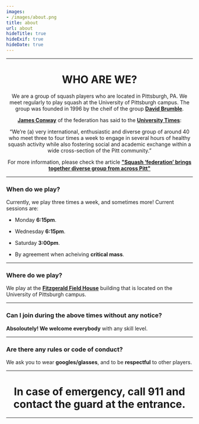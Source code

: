```yaml
---
images:
- /images/about.png
title: about
url: about
hideTitle: true
hideExif: true
hideDate: true
---
```


---

<center>
	<h1>
	WHO ARE WE?
	</h1>
</center>

<center>

We are a group of squash players who are located in Pittsburgh, PA. We meet regularly to play squash at the University of Pittsburgh campus. The group was founded in 1996 by the cheif of the group [**David Brumble**](https://www.english.pitt.edu/h-david-brumble).

[**James Conway**](https://www.structbio.pitt.edu/index.php/12-faculty/18-james-conway) of the federation has said to the [**University Times**](https://www.utimes.pitt.edu/):

“We’re (a) very international, enthusiastic and diverse group of around 40 who meet three to four times a week to engage in several hours of healthy squash activity while also fostering social and academic exchange within a wide cross-section of the Pitt community.”

For more information, please check the article [**"Squash ‘federation’ brings together diverse group from across Pitt"**](https://www.utimes.pitt.edu/news/squash-federation-brings)

</center>

---

### When do we play?

Currently, we play three times a week, and sometimes more! Current sessions are:

- Monday **6:15pm**.

- Wednesday **6:15pm**.

- Saturday **3:00pm**.

- By agreement when acheiving **critical mass**.

---

### Where do we play?

We play at the [**Fitzgerald Field House**](https://en.wikipedia.org/wiki/Fitzgerald_Field_House) building that is located on the University of Pittsburgh campus.

---

### Can I join during the above times without any notice?

**Absoloutely! We welcome everybody** with any skill level.

---

### Are there any rules or code of conduct?

We ask you to wear **googles/glasses**, and to be **respectful** to other players.

---

<center>
	<h1>
		In case of emergency, call 911 and contact the guard at the entrance.
	</h1>
</center>

---
